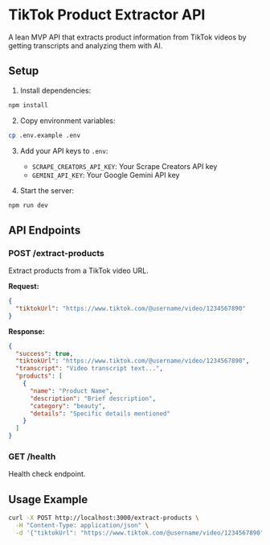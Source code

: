 # TikTok Product Extractor API

A lean MVP API that extracts product information from TikTok videos by getting transcripts and analyzing them with AI.

## Setup

1. Install dependencies:
```bash
npm install
```

2. Copy environment variables:
```bash
cp .env.example .env
```

3. Add your API keys to `.env`:
   - `SCRAPE_CREATORS_API_KEY`: Your Scrape Creators API key
   - `GEMINI_API_KEY`: Your Google Gemini API key

4. Start the server:
```bash
npm run dev
```

## API Endpoints

### POST /extract-products

Extract products from a TikTok video URL.

**Request:**
```json
{
  "tiktokUrl": "https://www.tiktok.com/@username/video/1234567890"
}
```

**Response:**
```json
{
  "success": true,
  "tiktokUrl": "https://www.tiktok.com/@username/video/1234567890",
  "transcript": "Video transcript text...",
  "products": [
    {
      "name": "Product Name",
      "description": "Brief description",
      "category": "beauty",
      "details": "Specific details mentioned"
    }
  ]
}
```

### GET /health

Health check endpoint.

## Usage Example

```bash
curl -X POST http://localhost:3000/extract-products \
  -H "Content-Type: application/json" \
  -d '{"tiktokUrl": "https://www.tiktok.com/@username/video/1234567890"}'
```